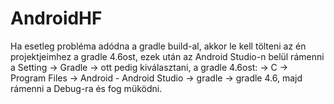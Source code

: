 # AndroidHF

Ha esetleg probléma adódna a gradle build-al, akkor le kell tölteni az én projektjeimhez a gradle 4.6ost,
 ezek után az Android Studio-n belül rámenni a Setting -> Gradle -> ott pedig kiválasztani, a gradle 4.6ost: -> 
 C -> Program Files -> Android - Android Studio -> gradle -> gradle 4.6, majd rámenni a Debug-ra és fog müködni.
